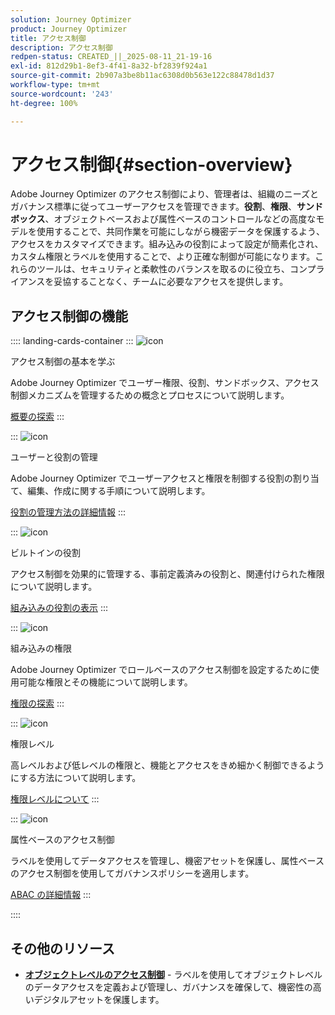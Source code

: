 ```yaml
---
solution: Journey Optimizer
product: Journey Optimizer
title: アクセス制御
description: アクセス制御
redpen-status: CREATED_||_2025-08-11_21-19-16
exl-id: 812d29b1-8ef3-4f41-8a32-bf2839f924a1
source-git-commit: 2b907a3be8b11ac6308d0b563e122c88478d1d37
workflow-type: tm+mt
source-wordcount: '243'
ht-degree: 100%

---
```


# アクセス制御{#section-overview}

Adobe Journey Optimizer のアクセス制御により、管理者は、組織のニーズとガバナンス標準に従ってユーザーアクセスを管理できます。**役割**、**権限**、**サンドボックス**、オブジェクトベースおよび属性ベースのコントロールなどの高度なモデルを使用することで、共同作業を可能にしながら機密データを保護するよう、アクセスをカスタマイズできます。組み込みの役割によって設定が簡素化され、カスタム権限とラベルを使用することで、より正確な制御が可能になります。これらのツールは、セキュリティと柔軟性のバランスを取るのに役立ち、コンプライアンスを妥協することなく、チームに必要なアクセスを提供します。

## アクセス制御の機能

:::: landing-cards-container
:::
![icon](https://cdn.experienceleague.adobe.com/icons/circle-play.svg)

アクセス制御の基本を学ぶ

Adobe Journey Optimizer でユーザー権限、役割、サンドボックス、アクセス制御メカニズムを管理するための概念とプロセスについて説明します。

[概要の探索](../using/administration/permissions-overview.md)
:::

:::
![icon](https://cdn.experienceleague.adobe.com/icons/list-check.svg)

ユーザーと役割の管理

Adobe Journey Optimizer でユーザーアクセスと権限を制御する役割の割り当て、編集、作成に関する手順について説明します。

[役割の管理方法の詳細情報](../using/administration/permissions.md)
:::

:::
![icon](https://cdn.experienceleague.adobe.com/icons/book.svg)

ビルトインの役割

アクセス制御を効果的に管理する、事前定義済みの役割と、関連付けられた権限について説明します。

[組み込みの役割の表示](../using/administration/ootb-product-profiles.md)
:::

:::
![icon](https://cdn.experienceleague.adobe.com/icons/shield-halved.svg?lang=ja)

組み込みの権限

Adobe Journey Optimizer でロールベースのアクセス制御を設定するために使用可能な権限とその機能について説明します。

[権限の探索](../using/administration/ootb-permissions.md)
:::

:::
![icon](https://cdn.experienceleague.adobe.com/icons/gear.svg?lang=ja)

権限レベル

高レベルおよび低レベルの権限と、機能とアクセスをきめ細かく制御できるようにする方法について説明します。

[権限レベルについて](../using/administration/high-low-permissions.md)
:::

:::
![icon](https://cdn.experienceleague.adobe.com/icons/puzzle-piece.svg)

属性ベースのアクセス制御

ラベルを使用してデータアクセスを管理し、機密アセットを保護し、属性ベースのアクセス制御を使用してガバナンスポリシーを適用します。

[ABAC の詳細情報](../using/administration/attribute-based-access.md)
:::

::::


## その他のリソース

- **[オブジェクトレベルのアクセス制御](../using/administration/object-based-access.md)** - ラベルを使用してオブジェクトレベルのデータアクセスを定義および管理し、ガバナンスを確保して、機密性の高いデジタルアセットを保護します。
